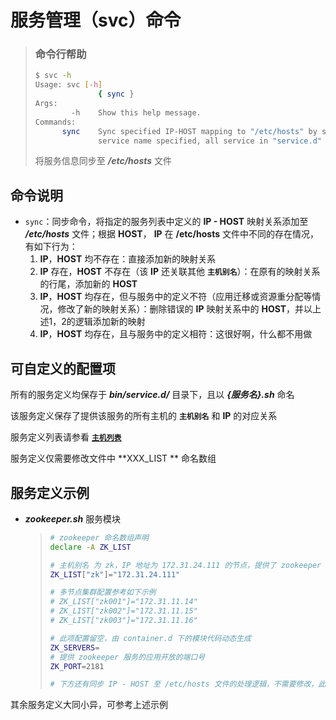 # 服务管理（svc）命令

> ### 命令行帮助
>
> ```bash
> $ svc -h
> Usage: svc [-h]
>               { sync }
> Args:
>         -h    Show this help message.
> Commands:
>       sync    Sync specified IP-HOST mapping to "/etc/hosts" by service name, if no
>               service name specified, all service in "service.d" will be synced.
> ```
>
> 将服务信息同步至 ***/etc/hosts*** 文件

## 命令说明

* `sync`：同步命令，将指定的服务列表中定义的 **IP - HOST** 映射关系添加至 ***/etc/hosts*** 文件；根据 **HOST**， **IP** 在 **/etc/hosts** 文件中不同的存在情况，有如下行为：
  1. **IP**，**HOST** 均不存在：直接添加新的映射关系
  2. **IP** 存在，**HOST** 不存在（该 **IP** 还关联其他 **`主机别名`**）：在原有的映射关系的行尾，添加新的 **HOST**
  3. **IP**，**HOST** 均存在，但与服务中的定义不符（应用迁移或资源重分配等情况，修改了新的映射关系）：删除错误的 **IP** 映射关系中的 **HOST**，并以上述1，2的逻辑添加新的映射
  4. **IP**，**HOST** 均存在，且与服务中的定义相符：这很好啊，什么都不用做

## 可自定义的配置项

所有的服务定义均保存于 ***bin/service.d/*** 目录下，且以 ***{服务名}.sh*** 命名

该服务定义保存了提供该服务的所有主机的 **`主机别名`** 和 **IP** 的对应关系

服务定义列表请参看 [ **`主机列表`** ](documents/inventory.md)

服务定义仅需要修改文件中 **XXX_LIST ** 命名数组

## 服务定义示例

* ***zookeeper.sh*** 服务模块

  > ```bash
  > # zookeeper 命名数组声明
  > declare -A ZK_LIST
  > 
  > # 主机别名 为 zk，IP 地址为 172.31.24.111 的节点，提供了 zookeeper 服务
  > ZK_LIST["zk"]="172.31.24.111"
  > 
  > # 多节点集群配置参考如下示例
  > # ZK_LIST["zk001"]="172.31.11.14"
  > # ZK_LIST["zk002"]="172.31.11.15"
  > # ZK_LIST["zk003"]="172.31.11.16"
  > 
  > # 此项配置留空，由 container.d 下的模块代码动态生成
  > ZK_SERVERS=
  > # 提供 zookeeper 服务的应用开放的端口号
  > ZK_PORT=2181
  > 
  > # 下方还有同步 IP - HOST 至 /etc/hosts 文件的处理逻辑，不需要修改，此处不赘述
  > 
  > ```

其余服务定义大同小异，可参考上述示例